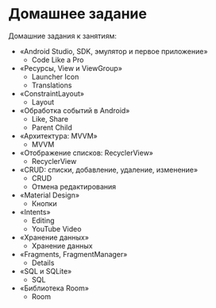 # Домашнее задание

Домашние задания к занятиям:
* «Android Studio, SDK, эмулятор и первое приложение»
  + Code Like a Pro
* «Ресурсы, View и ViewGroup»
  + Launcher Icon
  + Translations
* «ConstraintLayout»
  + Layout
* «Обработка событий в Android»
  + Like, Share
  + Parent Child
* «Архитектура: MVVM»
  + MVVM
* «Отображение списков: RecyclerView»
  + RecyclerView
* «CRUD: списки, добавление, удаление, изменение»
  + CRUD
  + Отмена редактирования
* «Material Design»
  + Кнопки
* «Intents»
  + Editing
  + YouTube Video
* «Хранение данных»
  + Хранение данных
* «Fragments, FragmentManager»
  + Details
* «SQL и SQLite»
  + SQL
* «Библиотека Room»
  + Room